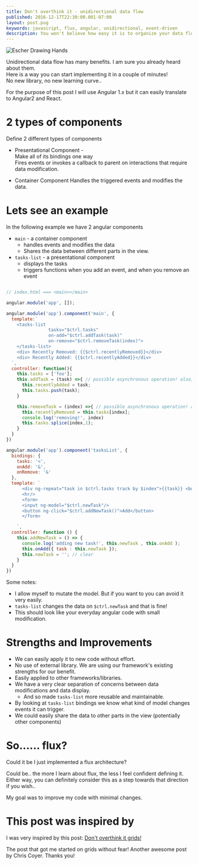 ```yaml
---
title: Don't overthink it - unidirectional data flow
published: 2016-12-17T22:30:00.001-07:00
layout: post.pug
keywords: javascript, flux, angular, unidirectional, event-driven
description: You won't believe how easy it is to organize your data flow!
---
```



![Escher Drawing Hands](/style/images/2016/12/drawing-hands.jpg)

Unidirectional data flow has many benefits. I am sure you already heard about them.      
Here is a way you can start implementing it in a couple of minutes!   
No new library, no new learning curve..

For the purpose of this post I will use Angular 1.x but it can easily translate to Angular2 and React.

# 2 types of components

Define 2 different types of components

 * Presentational Component -    
   Make all of its bindings one way     
   Fires events or invokes a callback to parent on interactions that require data modification.       

 * Container Component
   Handles the triggered events and modifies the data.

# Lets see an example

In the following example we have 2 angular components

 * `main` - a container component
   * handles events and modifies the data
   * Shares the data between different parts in the view.
 * `tasks-list` - a presentational component
   * displays the tasks
   * triggers functions when you add an event, and when you remove an event


```javascript

// index.html === <main></main>

angular.module('app', []);

angular.module('app').component('main', {
  template:`
    <tasks-list
                tasks="$ctrl.tasks"
                on-add="$ctrl.addTask(task)"
                on-remove="$ctrl.removeTask(index)">
    </tasks-list>
    <div> Recently Removed: {{$ctrl.recentlyRemoved}}</div>
    <div> Recently Added: {{$ctrl.recentlyAdded}}</div>
  `,
  controller: function(){
    this.tasks = ['foo'];
    this.addTask = (task) =>{ // possible asynchronous operation! also, you can delegate to a service..
      this.recentlyAdded = task;
      this.tasks.push(task);
    }

    this.removeTask = (index) =>{ // possible asynchronous operation! also, you can delegate to a service..
      this.recentlyRemoved = this.tasks[index];
      console.log('removing!', index)
      this.tasks.splice(index,1);
    }
  }
})

angular.module('app').component('tasksList', {
  bindings: {
    tasks: '<',
    onAdd: '&',
    onRemove: '&'
  },
  template: `
      <div ng-repeat="task in $ctrl.tasks track by $index">{{task}} <button ng-click="$ctrl.onRemove({index:$index})">remove</button></div>
      <hr/>
      <form>
      <input ng-model="$ctrl.newTask"/>
      <button ng-click="$ctrl.addNewTask()">Add</button>
      </form>

    `,
  controller: function () {
    this.addNewTask = () => {
      console.log('adding new task!', this.newTask , this.onAdd );
      this.onAdd({ task : this.newTask });
      this.newTask = ''; // clear
    }
  }
})
```

Some notes:

  * I allow myself to mutate the model. But if you want to you can avoid it very easily.
  * `tasks-list` changes the data on `$ctrl.newTask` and that is fine!
  * This should look like your everyday angular code with small modification.

# Strengths and Improvements

 * We can easily apply it to new code without effort.
 * No use of external library. We are using our framework's existing strengths for our benefit.
 * Easily applied to other frameworks/libraries.
 * We have a very clear separation of concerns between data modifications and data display.
   * And so made `tasks-list` more reusable and maintainable.
 * By looking at `tasks-list` bindings we know what kind of model changes events it can trigger.
 * We could easily share the data to other parts in the view (potentially other components)

# So...... flux?

Could it be I just implemented a flux architecture?    

Could be.. the more I learn about flux, the less I feel confident defining it.  
Either way, you can definitely consider this as a step towards that direction if you wish..    

My goal was to improve my code with minimal changes.

# This post was inspired by

I was very inspired by this post: [Don't overthink it grids!](https://css-tricks.com/dont-overthink-it-grids/)

The post that got me started on grids without fear! Another awesome post by Chris Coyer. Thanks you!
